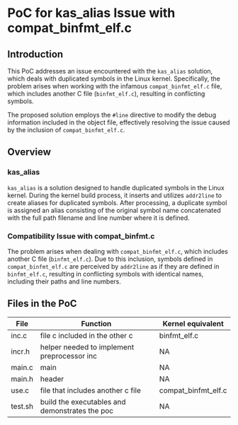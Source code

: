 # PoC for kas_alias Issue with compat_binfmt_elf.c

## Introduction

This PoC addresses an issue encountered with the `kas_alias` solution, which deals with duplicated symbols in the Linux kernel.
Specifically, the problem arises when working with the infamous `compat_binfmt_elf.c` file, which includes another C file (`binfmt_elf.c`), resulting in conflicting symbols.

The proposed solution employs the `#line` directive to modify the debug information included in the object file, effectively resolving the issue caused by the inclusion of `compat_binfmt_elf.c`.

## Overview
### kas_alias
`kas_alias` is a solution designed to handle duplicated symbols in the Linux kernel.
During the kernel build process, it inserts and utilizes `addr2line` to create aliases for duplicated symbols.
After processing, a duplicate symbol is assigned an alias consisting of the original symbol name concatenated with the full path filename and line number where it is defined.

### Compatibility Issue with compat_binfmt.c
The problem arises when dealing with `compat_binfmt_elf.c`, which includes another C file (`binfmt_elf.c`).
Due to this inclusion, symbols defined in `compat_binfmt_elf.c` are perceived by `addr2line` as if they are defined in `binfmt_elf.c`, resulting in conflicting symbols with identical names, including their paths and line numbers.

## Files in the PoC
|File|Function|Kernel equivalent|
|-----|--------|------|
inc.c|file c included in the other c|binfmt_elf.c|
incr.h|helper needed to implement preprocessor inc|NA|
main.c|main|NA|
main.h|header|NA|
use.c|file that includes another c file|compat_binfmt_elf.c|
test.sh|build the executables and demonstrates the poc|NA|
